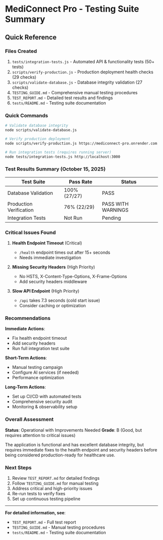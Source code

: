 # MediConnect Pro - Testing Suite Summary

## Quick Reference

### Files Created
1. `tests/integration-tests.js` - Automated API & functionality tests (50+ tests)
2. `scripts/verify-production.js` - Production deployment health checks (29 checks)
3. `scripts/validate-database.js` - Database integrity validation (27 checks)
4. `TESTING_GUIDE.md` - Comprehensive manual testing procedures
5. `TEST_REPORT.md` - Detailed test results and findings
6. `tests/README.md` - Testing suite documentation

### Quick Commands

```bash
# Validate database integrity
node scripts/validate-database.js

# Verify production deployment
node scripts/verify-production.js https://mediconnect-pro.onrender.com

# Run integration tests (requires running server)
node tests/integration-tests.js http://localhost:3000
```

### Test Results Summary (October 15, 2025)

| Test Suite | Pass Rate | Status |
|------------|-----------|--------|
| Database Validation | 100% (27/27) | PASS |
| Production Verification | 76% (22/29) | PASS WITH WARNINGS |
| Integration Tests | Not Run | Pending |

### Critical Issues Found

1. **Health Endpoint Timeout** (Critical)
   - `/health` endpoint times out after 15+ seconds
   - Needs immediate investigation

2. **Missing Security Headers** (High Priority)
   - No HSTS, X-Content-Type-Options, X-Frame-Options
   - Add security headers middleware

3. **Slow API Endpoint** (High Priority)
   - `/api` takes 7.3 seconds (cold start issue)
   - Consider caching or optimization

### Recommendations

**Immediate Actions**:
- Fix health endpoint timeout
- Add security headers
- Run full integration test suite

**Short-Term Actions**:
- Manual testing campaign
- Configure AI services (if needed)
- Performance optimization

**Long-Term Actions**:
- Set up CI/CD with automated tests
- Comprehensive security audit
- Monitoring & observability setup

### Overall Assessment

**Status**: Operational with Improvements Needed
**Grade**: B (Good, but requires attention to critical issues)

The application is functional and has excellent database integrity, but requires immediate fixes to the health endpoint and security headers before being considered production-ready for healthcare use.

### Next Steps

1. Review `TEST_REPORT.md` for detailed findings
2. Follow `TESTING_GUIDE.md` for manual testing
3. Address critical and high-priority issues
4. Re-run tests to verify fixes
5. Set up continuous testing pipeline

---

**For detailed information, see**:
- `TEST_REPORT.md` - Full test report
- `TESTING_GUIDE.md` - Manual testing procedures
- `tests/README.md` - Testing suite documentation
